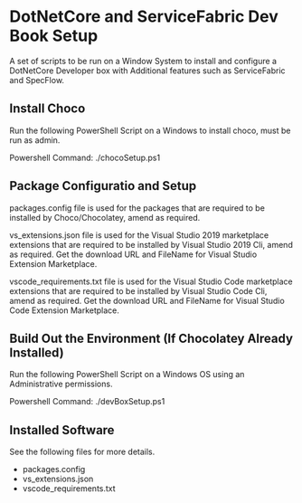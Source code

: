 # DotNetCore and ServiceFabric Dev Book Setup

A set of scripts to be run on a Window System to install and configure a DotNetCore Developer box with Additional features such as ServiceFabric and SpecFlow.

## Install Choco
Run the following PowerShell Script on a Windows to install choco, must be run as admin.

Powershell Command: ./chocoSetup.ps1

## Package Configuratio and Setup

packages.config file is used for the packages that are required to be installed by Choco/Chocolatey, amend as required.

vs_extensions.json file is used for the Visual Studio 2019 marketplace extensions that are required to be installed by Visual Studio 2019 Cli, amend as required. Get the download URL and FileName for Visual Studio Extension Marketplace.

vscode_requirements.txt file is used for the Visual Studio Code marketplace extensions that are required to be installed by Visual Studio Code Cli, amend as required. Get the download URL and FileName for Visual Studio Code Extension Marketplace.

## Build Out the Environment (If Chocolatey Already Installed)
Run the following PowerShell Script on a Windows OS using an Administrative permissions.

Powershell Command: ./devBoxSetup.ps1

## Installed Software
See the following files for more details.
- packages.config
- vs_extensions.json
- vscode_requirements.txt